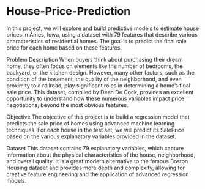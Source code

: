# House-Price-Prediction
In this project, we will explore and build predictive models to estimate house prices in Ames, Iowa, using a dataset with 79 features that describe various characteristics of residential homes. The goal is to predict the final sale price for each home based on these features.

Problem Description When buyers think about purchasing their dream home, they often focus on elements like the number of bedrooms, the backyard, or the kitchen design. However, many other factors, such as the condition of the basement, the quality of the neighborhood, and even proximity to a railroad, play significant roles in determining a home’s final sale price. This dataset, compiled by Dean De Cock, provides an excellent opportunity to understand how these numerous variables impact price negotiations, beyond the most obvious features.

Objective The objective of this project is to build a regression model that predicts the sale price of homes using advanced machine learning techniques. For each house in the test set, we will predict its SalePrice based on the various explanatory variables provided in the dataset.

Dataset This dataset contains 79 explanatory variables, which capture information about the physical characteristics of the house, neighborhood, and overall quality. It is a great modern alternative to the famous Boston Housing dataset and provides more depth and complexity, allowing for creative feature engineering and the application of advanced regression models.
